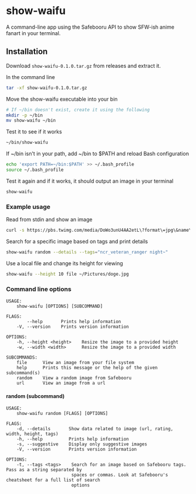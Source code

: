 # show-waifu

A command-line app using the Safebooru API to show SFW-ish anime fanart in your terminal.

## Installation

Download `show-waifu-0.1.0.tar.gz` from releases and extract it.

In the command line
```sh
tar -xf show-waifu-0.1.0.tar.gz
```

Move the show-waifu executable into your bin
```sh
# If ~/bin doesn't exist, create it using the following
mkdir -p ~/bin
mv show-waifu ~/bin
```

Test it to see if it works
```sh
~/bin/show-waifu
```

If ~/bin isn't in your path, add ~/bin to $PATH and reload Bash configuration
```sh
echo 'export PATH=~/bin:$PATH' >> ~/.bash_profile
source ~/.bash_profile
```

Test it again and if it works, it should output an image in your terminal
```sh
show-waifu
```


### Example usage

Read from stdin and show an image
```sh
curl -s https://pbs.twimg.com/media/DoWo3unU4AA2etL\?format\=jpg\&name\=large | show-waifu
```

Search for a specific image based on tags and print details
```sh
show-waifu random --details --tags="ncr_veteran_ranger night~" 
```

Use a local file and change its height for viewing
```sh
show-waifu --height 10 file ~/Pictures/doge.jpg
```

### Command line options

```
USAGE:
    show-waifu [OPTIONS] [SUBCOMMAND]

FLAGS:
        --help       Prints help information
    -V, --version    Prints version information

OPTIONS:
    -h, --height <height>    Resize the image to a provided height
    -w, --width <width>      Resize the image to a provided width

SUBCOMMANDS:
    file      View an image from your file system
    help      Prints this message or the help of the given subcommand(s)
    random    View a random image from Safebooru
    url       View an image from a url
```

#### random (subcommand)

```
USAGE:
    show-waifu random [FLAGS] [OPTIONS]

FLAGS:
    -d, --details       Show data related to image (url, rating, width, height, tags)
    -h, --help          Prints help information
    -s, --suggestive    Display only suggestive images
    -V, --version       Prints version information

OPTIONS:
    -t, --tags <tags>    Search for an image based on Safebooru tags. Pass as a string separated by
                         spaces or commas. Look at Safebooru's cheatsheet for a full list of search
                         options
```